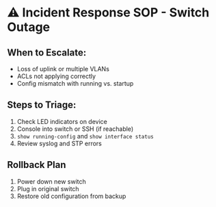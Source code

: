 # ⚠️ Incident Response SOP - Switch Outage

## When to Escalate:
- Loss of uplink or multiple VLANs
- ACLs not applying correctly
- Config mismatch with running vs. startup

## Steps to Triage:
1. Check LED indicators on device
2. Console into switch or SSH (if reachable)
3. `show running-config` and `show interface status`
4. Review syslog and STP errors

## Rollback Plan
1. Power down new switch
2. Plug in original switch
3. Restore old configuration from backup
